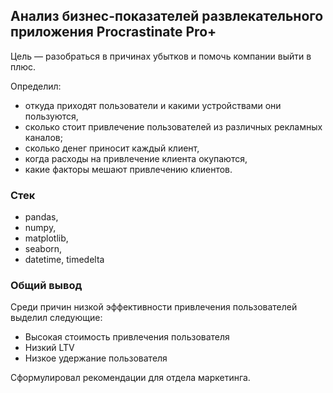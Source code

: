## Анализ бизнеc-показателей развлекательного приложения Procrastinate Pro+</b>
    
Цель — разобраться в причинах убытков и помочь компании выйти в плюс. 
 
Определил:
    <ul>
        <li>откуда приходят пользователи и какими устройствами они пользуются,</li>
        <li>сколько стоит привлечение пользователей из различных рекламных каналов;</li>
        <li>сколько денег приносит каждый клиент,</li>
        <li>когда расходы на привлечение клиента окупаются,</li>
        <li>какие факторы мешают привлечению клиентов.  </li>
    </ul>    

### Стек
<ul>
        <li>pandas,</li>
        <li>numpy,</li>
        <li>matplotlib,</li>
        <li>seaborn,</li>
        <li>datetime, timedelta</li>
    </ul>    

### Общий вывод
Среди причин низкой эффективности привлечения пользователей выделил следующие:
    <ul>
    <li>Высокая стоимость привлечения пользователя</li> 
    <li>Низкий LTV</li>
    <li>Низкое удержание пользователя</li>
</ul>

Сформулировал рекомендации для отдела маркетинга.
